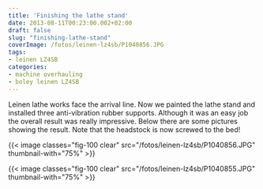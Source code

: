 ```yaml
---
title: 'Finishing the lathe stand'
date: 2013-08-11T00:23:00.002+02:00
draft: false
slug: "finishing-lathe-stand"
coverImage: /fotos/leinen-lz4sb/P1040856.JPG
tags:
- leinen LZ4SB
categories:
- machine overhauling
- boley leinen LZ4SB
---
```


Leinen lathe works face the arrival line. Now we painted the lathe
stand and installed three anti-vibration rubber supports. Although it
was an easy job the overall result was really impressive. Below there
are some pictures showing the result. Note that the headstock is now
screwed to the bed!

{{< image classes="fig-100 clear"
src="/fotos/leinen-lz4sb/P1040856.JPG" thumbnail-with="75%" >}}

{{< image classes="fig-100 clear"  src="/fotos/leinen-lz4sb/P1040855.JPG" thumbnail-with="75%" >}}
